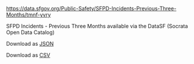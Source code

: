 https://data.sfgov.org/Public-Safety/SFPD-Incidents-Previous-Three-Months/tmnf-yvry

SFPD Incidents - Previous Three Months available via the DataSF (Socrata Open Data Catalog)

Download as [JSON](https://data.sfgov.org/api/views/tmnf-yvry/rows.json?accessType=DOWNLOAD)

Download as [CSV](https://data.sfgov.org/api/views/tmnf-yvry/rows.json?accessType=DOWNLOAD)